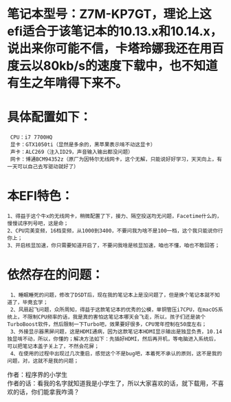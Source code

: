 # 笔记本型号：Z7M-KP7GT，理论上这efi适合于该笔记本的10.13.x和10.14.x，说出来你可能不信，卡塔玲娜我还在用百度云以80kb/s的速度下载中，也不知道有生之年啃得下来不。

# 具体配置如下：  
     CPU：i7 7700HQ  
     显卡：GTX1050ti（显然是多余的，黑苹果表示啃不动这显卡）  
     声卡：ALC269（注入ID29，声音输入输出都没问题）  
     网卡：博通BCM94352z（原厂为因特尔无线网卡，这个无解，只能说好好学习，天天向上，有一天可以自己去写驱动就好了）

# 本EFI特色：  
    1、得益于这个牛x的无线网卡，稍微配置了下，接力、隔空投送均无问题，Facetime什么的，慢慢试序列号吧，这是命；  
    2、CPU完美变频，16档变频，从1000到3400，不要问我为啥不是100一档，这个我只能说你行你上；  
    3、开启核显加速，你只需要知道开启了，不要问我啥是核显加速，咱也不懂，咱也不敢回答；


# 依然存在的问题：  
     1、睡眠睡死的问题，修改了DSDT后，现在我的笔记本上是没问题了，但是换个笔记本就不知道了，毕竟玄学；  
     2、风扇起飞问题，众所周知，得益于这款笔记本的优秀的公模，单铜管压i7CPU，在macOS系统上，不限制CPU频率的话，我是真的害怕这笔记本哪天会飞走，所以，孩子们还是装个TurboBoost软件，然后限制一下Turbo吧，效果要好很多，CPU常年控制在50度左右；  
     3、外接显示器黑屏问题，这是HDMI通病，因为这款笔记本HDMI显示输出是独显负责，10.14独显啃不动，所以，你懂的；解决方法如下：先插好HDMI，然后再开机，等电脑进入系统后，可以把笔记本盖子关上了，不然会花屏；  
     4、在使用的过程中出现过几次重启，感觉这个不是bug吧，本着死不承认的原则，这不是我的问题，对，这就不是我的问题；




作者：程序界的小学生  
作者的话：看我的名字就知道我是小学生了，所以大家喜欢的话，就下载用，不喜欢的话，你们能拿我咋滴？

